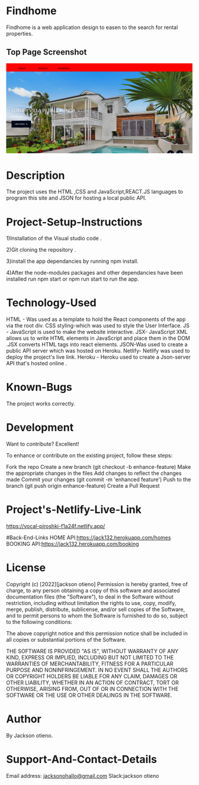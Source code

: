 # Findhome

Findhome is a web application  design to easen to the search for rental properties.

## Top Page Screenshot

![image](./src/images/top.png)

# Description

The project uses the HTML ,CSS and JavaScript,REACT.JS languages to program this site and JSON for hosting a local public API.

# Project-Setup-Instructions

1)Installation of the Visual studio code .

2)Git cloning the repository . 

3)install the app dependancies by running npm install. 

4)After the node-modules packages and other dependancies have been installed run npm start or npm run start to run the app.


# Technology-Used
HTML - Was used as a template to hold the React components of the app via the root div. CSS styling-which was used to style the User Interface. JS - JavaScript is used to make the website interactive. JSX- JavaScript XML allows us to write HTML elements in JavaScript and place them in the DOM .JSX converts HTML tags into react elements. JSON-Was used to create a public API server which was hosted on Heroku. Netlify- Netlify was used to deploy the project's live link. Heroku - Heroku used to create a Json-server API that's hosted online .

# Known-Bugs

The project works correctly.

# Development

Want to contribute? Excellent!

To enhance or contribute on the existing project, follow these steps:

Fork the repo
Create a new branch (git checkout -b enhance-feature)
Make the appropriate changes in the files
Add changes to reflect the changes made
Commit your changes (git commit -m 'enhanced feature')
Push to the branch (git push origin enhance-feature)
Create a Pull Request

# Project's-Netlify-Live-Link
https://vocal-piroshki-f1a24f.netlify.app/



#Back-End-Links
HOME API:https://jack132.herokuapp.com/homes
BOOKING API:https://jack132.herokuapp.com/booking



# License

Copyright (c) [2022][jackson otieno] Permission is hereby granted, free of charge, to any person obtaining a copy of this software and associated documentation files (the "Software"), to deal in the Software without restriction, including without limitation the rights to use, copy, modify, merge, publish, distribute, sublicense, and/or sell copies of the Software, and to permit persons to whom the Software is furnished to do so, subject to the following conditions:

The above copyright notice and this permission notice shall be included in all copies or substantial portions of the Software.

THE SOFTWARE IS PROVIDED "AS IS", WITHOUT WARRANTY OF ANY KIND, EXPRESS OR IMPLIED, INCLUDING BUT NOT LIMITED TO THE WARRANTIES OF MERCHANTABILITY, FITNESS FOR A PARTICULAR PURPOSE AND NONINFRINGEMENT. IN NO EVENT SHALL THE AUTHORS OR COPYRIGHT HOLDERS BE LIABLE FOR ANY CLAIM, DAMAGES OR OTHER LIABILITY, WHETHER IN AN ACTION OF CONTRACT, TORT OR OTHERWISE, ARISING FROM, OUT OF OR IN CONNECTION WITH THE SOFTWARE OR THE USE OR OTHER DEALINGS IN THE SOFTWARE.

# Author

By Jackson otieno.

# Support-And-Contact-Details

Email address: jacksonohallo@gmail.com
Slack:jackson otieno
